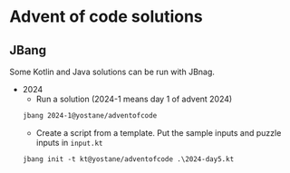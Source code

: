 # Advent of code solutions

## JBang

Some Kotlin and Java solutions can be run with JBnag.

- 2024
    - Run a solution (2024-1 means day 1 of advent 2024)
    ```sh
    jbang 2024-1@yostane/adventofcode
    ```
    - Create a script from a template. Put the sample inputs and puzzle inputs in `input.kt` 
    ```shell
    jbang init -t kt@yostane/adventofcode .\2024-day5.kt
    ```